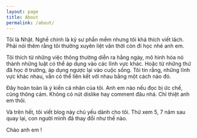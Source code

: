 ```yaml
---
layout: page
title: About
permalink: /about/
---
```

Tôi là Nhật. Nghề chính là kỹ sư phần mềm nhưng tôi khá thích viết lách. Phải nói thêm rằng tôi thường xuyên liệt văn thời còn đi học nhé anh em. 

Tôi thích từ những việc thông thường diễn ra hằng ngày, mô hình hóa nó thành những luật có thể áp dụng vào các lĩnh vực khác. Hoặc từ những thứ đã học ở trường, áp dụng ngược lại vào cuộc sống. Tôi tin rằng, những lĩnh vực khác nhau, vẫn có thể liên kết với nhau bằng một cách nào đó. 

Đây hoàn toàn là ý kiến cá nhân của tôi. Anh em nào nếu đọc bị ức chế, cũng thông cảm. Không có nút dislike hay comment đâu nhá. Chỉ thiệt anh em thôi.

Và trên hết, tôi viết blog này chủ yếu dành cho tôi. Thử xem 5, 7 năm sau quay lại, con người mình đã thay đổi như thế nào. 

Chào anh em !
